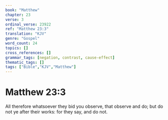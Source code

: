 ```yaml
---
book: "Matthew"
chapter: 23
verse: 3
ordinal_verse: 23922
ref: "Matthew 23:3"
translation: "KJV"
genre: "Gospel"
word_count: 24
topics: []
cross_references: []
grammar_tags: [negation, contrast, cause-effect]
thematic_tags: []
tags: ["Bible","KJV","Matthew"]
---
```


# Matthew 23:3

All therefore whatsoever they bid you observe, that observe and do; but do not ye after their works: for they say, and do not.
